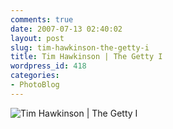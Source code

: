```yaml
---
comments: true
date: 2007-07-13 02:40:02
layout: post
slug: tim-hawkinson-the-getty-i
title: Tim Hawkinson | The Getty I
wordpress_id: 418
categories:
- PhotoBlog
---
```


![Tim Hawkinson | The Getty I](http://ryanfitzer.com/main/wp-content/uploads/2007/07/dscn1878.jpg)
